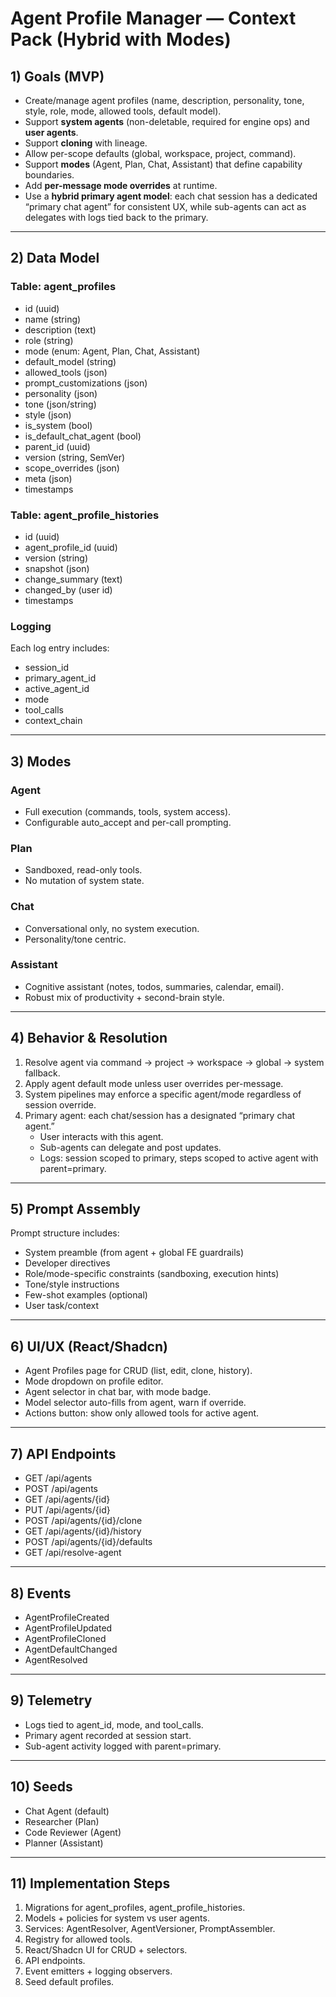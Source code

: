 # Agent Profile Manager — Context Pack (Hybrid with Modes)

## 1) Goals (MVP)
- Create/manage agent profiles (name, description, personality, tone, style, role, mode, allowed tools, default model).
- Support **system agents** (non-deletable, required for engine ops) and **user agents**.
- Support **cloning** with lineage.
- Allow per-scope defaults (global, workspace, project, command).
- Support **modes** (Agent, Plan, Chat, Assistant) that define capability boundaries.
- Add **per-message mode overrides** at runtime.
- Use a **hybrid primary agent model**: each chat session has a dedicated “primary chat agent” for consistent UX, while sub-agents can act as delegates with logs tied back to the primary.

---

## 2) Data Model

### Table: agent_profiles
- id (uuid)
- name (string)
- description (text)
- role (string)
- mode (enum: Agent, Plan, Chat, Assistant)
- default_model (string)
- allowed_tools (json)
- prompt_customizations (json)
- personality (json)
- tone (json/string)
- style (json)
- is_system (bool)
- is_default_chat_agent (bool)
- parent_id (uuid)
- version (string, SemVer)
- scope_overrides (json)
- meta (json)
- timestamps

### Table: agent_profile_histories
- id (uuid)
- agent_profile_id (uuid)
- version (string)
- snapshot (json)
- change_summary (text)
- changed_by (user id)
- timestamps

### Logging
Each log entry includes:
- session_id
- primary_agent_id
- active_agent_id
- mode
- tool_calls
- context_chain

---

## 3) Modes

### Agent
- Full execution (commands, tools, system access).
- Configurable auto_accept and per-call prompting.

### Plan
- Sandboxed, read-only tools.
- No mutation of system state.

### Chat
- Conversational only, no system execution.
- Personality/tone centric.

### Assistant
- Cognitive assistant (notes, todos, summaries, calendar, email).
- Robust mix of productivity + second-brain style.

---

## 4) Behavior & Resolution

1. Resolve agent via command → project → workspace → global → system fallback.
2. Apply agent default mode unless user overrides per-message.
3. System pipelines may enforce a specific agent/mode regardless of session override.
4. Primary agent: each chat/session has a designated “primary chat agent.”
   - User interacts with this agent.
   - Sub-agents can delegate and post updates.
   - Logs: session scoped to primary, steps scoped to active agent with parent=primary.

---

## 5) Prompt Assembly

Prompt structure includes:
- System preamble (from agent + global FE guardrails)
- Developer directives
- Role/mode-specific constraints (sandboxing, execution hints)
- Tone/style instructions
- Few-shot examples (optional)
- User task/context

---

## 6) UI/UX (React/Shadcn)

- Agent Profiles page for CRUD (list, edit, clone, history).
- Mode dropdown on profile editor.
- Agent selector in chat bar, with mode badge.
- Model selector auto-fills from agent, warn if override.
- Actions button: show only allowed tools for active agent.

---

## 7) API Endpoints

- GET /api/agents
- POST /api/agents
- GET /api/agents/{id}
- PUT /api/agents/{id}
- POST /api/agents/{id}/clone
- GET /api/agents/{id}/history
- POST /api/agents/{id}/defaults
- GET /api/resolve-agent

---

## 8) Events

- AgentProfileCreated
- AgentProfileUpdated
- AgentProfileCloned
- AgentDefaultChanged
- AgentResolved

---

## 9) Telemetry

- Logs tied to agent_id, mode, and tool_calls.
- Primary agent recorded at session start.
- Sub-agent activity logged with parent=primary.

---

## 10) Seeds

- Chat Agent (default)
- Researcher (Plan)
- Code Reviewer (Agent)
- Planner (Assistant)

---

## 11) Implementation Steps

1. Migrations for agent_profiles, agent_profile_histories.
2. Models + policies for system vs user agents.
3. Services: AgentResolver, AgentVersioner, PromptAssembler.
4. Registry for allowed tools.
5. React/Shadcn UI for CRUD + selectors.
6. API endpoints.
7. Event emitters + logging observers.
8. Seed default profiles.
